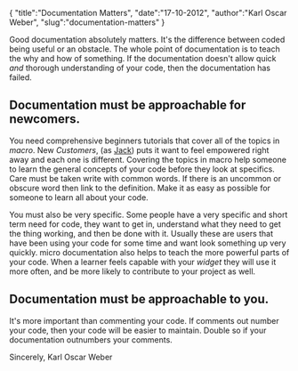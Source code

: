{
  "title":"Documentation Matters",
  "date":"17-10-2012",
  "author":"Karl Oscar Weber",
  "slug":"documentation-matters"
}

Good documentation absolutely matters. It's the difference between coded being useful or an obstacle. The whole point of documentation is to teach the why and how of something. If the documentation doesn't allow quick _and_ thorough understanding of your code, then the documentation has failed.

## Documentation must be approachable for newcomers.

You need comprehensive beginners tutorials that cover all of the topics in _macro_. New _Customers_,
 (as [Jack](http://jacks.tumblr.com/post/33785796042/lets-reconsider-our-users)) puts it want to feel empowered right away and each one is different. Covering the topics in macro help someone to learn the general concepts of your code before they look at specifics. Care must be taken write with common words. If there is an uncommon or obscure word then link to the definition. Make it as easy as possible for someone to learn all about your code. 

You must also be very specific. Some people have a very specific and short term need for code, they want to get in, understand what they need to get the thing working, and then be done with it. Usually these are users that have been using your code for some time and want look something up very quickly. micro documentation also helps to teach the more powerful parts of your code. When a learner feels capable with your _widget_ they will use it more often, and be more likely to contribute to your project as well. 

## Documentation must be approachable to __you__.

It's more important than commenting your code. If comments out number your code, then your code will be easier to maintain. Double so if your documentation outnumbers your comments.


Sincerely, Karl Oscar Weber